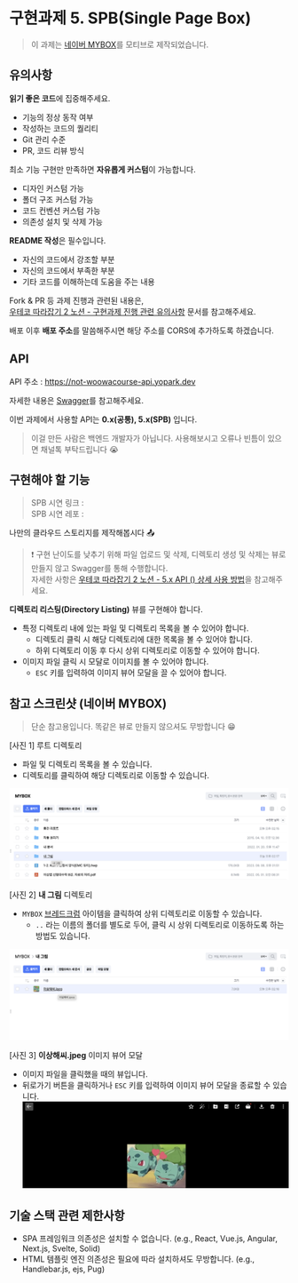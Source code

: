 # 구현과제 5. SPB(Single Page Box)

> 이 과제는 [네이버 MYBOX](https://mybox.naver.com)를 모티브로 제작되었습니다.

## 유의사항

**읽기 좋은 코드**에 집중해주세요.

- 기능의 정상 동작 여부
- 작성하는 코드의 퀄리티
- Git 관리 수준
- PR, 코드 리뷰 방식

최소 기능 구현만 만족하면 **자유롭게 커스텀**이 가능합니다.

- 디자인 커스텀 가능
- 폴더 구조 커스텀 가능
- 코드 컨벤션 커스텀 가능
- 의존성 설치 및 삭제 가능

**README 작성**은 필수입니다.

- 자신의 코드에서 강조할 부분
- 자신의 코드에서 부족한 부분
- 기타 코드를 이해하는데 도움을 주는 내용

Fork & PR 등 과제 진행과 관련된 내용은,  
 [우테코 따라잡기 2 노션 - 구현과제 진행 관련 유의사항](https://yopark.notion.site/2386b22b37b643c5ac67a6db8350e027) 문서를 참고해주세요.

배포 이후 **배포 주소**를 말씀해주시면 해당 주소를 CORS에 추가하도록 하겠습니다.

## API

API 주소 : https://not-woowacourse-api.yopark.dev

자세한 내용은 [Swagger](https://not-woowacourse-api.yopark.dev/api-docs)를 참고해주세요.

이번 과제에서 사용할 API는 **0.x(공통), 5.x(SPB)** 입니다.

> 이걸 만든 사람은 백엔드 개발자가 아닙니다. 사용해보시고 오류나 빈틈이 있으면 채널톡 부탁드립니다 😭

## 구현해야 할 기능

> SPB 시연 링크 :  
> SPB 시연 레포 :

나만의 클라우드 스토리지를 제작해봅시다 📤

> ❗️ 구현 난이도를 낮추기 위해 파일 업로드 및 삭제, 디렉토리 생성 및 삭제는 뷰로 만들지 않고 Swagger를 통해 수행합니다.  
> 자세한 사항은 [우테코 따라잡기 2 노션 - 5.x API () 상세 사용 방법]()을 참고해주세요.

**디렉토리 리스팅(Directory Listing)** 뷰를 구현해야 합니다.

- 특정 디렉토리 내에 있는 파일 및 디렉토리 목록을 볼 수 있어야 합니다.
  - 디렉토리 클릭 시 해당 디렉토리에 대한 목록을 볼 수 있어야 합니다.
  - 하위 디렉토리 이동 후 다시 상위 디렉토리로 이동할 수 있어야 합니다.
- 이미지 파일 클릭 시 모달로 이미지를 볼 수 있어야 합니다.
  - `ESC` 키를 입력하여 이미지 뷰어 모달을 끌 수 있어야 합니다.

## 참고 스크린샷 (네이버 MYBOX)

> 단순 참고용입니다. 똑같은 뷰로 만들지 않으셔도 무방합니다 😁

[사진 1] 루트 디렉토리

- 파일 및 디렉토리 목록을 볼 수 있습니다.
- 디렉토리를 클릭하여 해당 디렉토리로 이동할 수 있습니다.

![MYBOX 스크린샷 1](./readme-assets/mybox-screenshot-1.png)

[사진 2] **내 그림** 디렉토리

- `MYBOX` [브레드크럼](https://uiux.egovframe.go.kr/guide/component/component_03_03.html) 아이템을 클릭하여 상위 디렉토리로 이동할 수 있습니다.
  - `..` 라는 이름의 폴더를 별도로 두어, 클릭 시 상위 디렉토리로 이동하도록 하는 방법도 있습니다.

![MYBOX 스크린샷 2](./readme-assets/mybox-screenshot-2.png)

[사진 3] **이상해씨.jpeg** 이미지 뷰어 모달

- 이미지 파일을 클릭했을 때의 뷰입니다.
- 뒤로가기 버튼을 클릭하거나 `ESC` 키를 입력하여 이미지 뷰어 모달을 종료할 수 있습니다.
  ![MYBOX 스크린샷 3](./readme-assets/mybox-screenshot-3.png)

## 기술 스택 관련 제한사항

- SPA 프레임워크 의존성은 설치할 수 없습니다. (e.g., React, Vue.js, Angular, Next.js, Svelte, Solid)
- HTML 템플릿 엔진 의존성은 필요에 따라 설치하셔도 무방합니다. (e.g., Handlebar.js, ejs, Pug)
